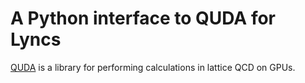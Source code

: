# A Python interface to QUDA for Lyncs

[QUDA](http://lattice.github.io/quda/) is a library for performing calculations in lattice QCD on GPUs.
